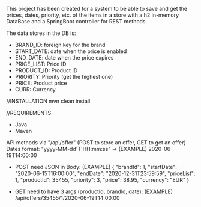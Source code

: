 This project has been created for a system to be able to save and get the prices, 
dates, priority, etc. of the items in a store with a h2 in-memory DataBase and a 
SpringBoot controller for REST methods.

The data stores in the DB is:
 - BRAND_ID: foreign key for the brand
 - START_DATE: date when the price is enabled
 - END_DATE: date when the price expires
 - PRICE_LIST: Price ID
 - PRODUCT_ID: Product ID
 - PRIORITY: Priority (get the highest one)
 - PRICE: Product price
 - CURR: Currency

//INSTALLATION
mvn clean install

//REQUIREMENTS
 - Java
 - Maven

API methods via "/api/offer" (POST to store an offer, GET to get an offer)
Dates format: "yyyy-MM-dd'T'HH:mm:ss" -> (EXAMPLE) 2020-06-19T14:00:00
 - POST need JSON in Body:
(EXAMPLE)
{
    "brandId": 1,
    "startDate": "2020-06-15T16:00:00",
    "endDate": "2020-12-31T23:59:59",
    "priceList": 1,
    "productId": 35455,
    "priority": 3,
    "price": 38.95,
    "currency": "EUR"
}

 - GET need to have 3 args (productId, brandId, date):
(EXAMPLE)
/api/offers/35455/1/2020-06-19T14:00:00


